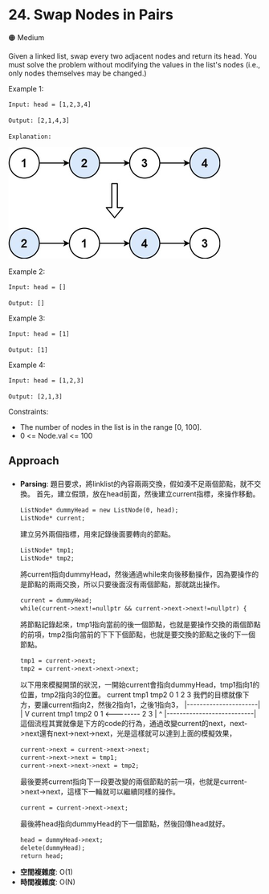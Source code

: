# 24. Swap Nodes in Pairs

🟠 Medium

Given a linked list, swap every two adjacent nodes and return its head. You must solve the problem without modifying the values in the list's nodes (i.e., only nodes themselves may be changed.)

Example 1:
```
Input: head = [1,2,3,4]

Output: [2,1,4,3]

Explanation:
```
![alt text](image.png)

Example 2:
```
Input: head = []

Output: []
```

Example 3:
```
Input: head = [1]

Output: [1]
```

Example 4:
```
Input: head = [1,2,3]

Output: [2,1,3]
```

Constraints:
- The number of nodes in the list is in the range [0, 100].
- 0 <= Node.val <= 100

## Approach
### 
- **Parsing**: 
    題目要求，將linklist的內容兩兩交換，假如湊不足兩個節點，就不交換。
    首先，建立假頭，放在head前面，然後建立current指標，來操作移動。
    ```
    ListNode* dummyHead = new ListNode(0, head);
    ListNode* current;
    ```
    建立另外兩個指標，用來記錄後面要轉向的節點。
    ```
    ListNode* tmp1;
    ListNode* tmp2;
    ```
    將current指向dummyHead，然後通過while來向後移動操作，因為要操作的是節點的兩兩交換，所以只要後面沒有兩個節點，那就跳出操作。
    ```
    current = dummyHead;
    while(current->next!=nullptr && current->next->next!=nullptr) {
    ```
    將節點記錄起來，tmp1指向當前的後一個節點，也就是要操作交換的兩個節點的前項，tmp2指向當前的下下下個節點，也就是要交換的節點之後的下一個節點。
    ```
    tmp1 = current->next;
    tmp2 = current->next->next->next;
    ```
    以下用來模擬開頭的狀況，一開始current會指向dummyHead，tmp1指向1的位置，tmp2指向3的位置。
    current        tmp1                   tmp2
    0               1           2           3
    我們的目標就像下方，要讓current指向2，然後2指向1，之後1指向3，
                    |----------------------|
                    |                      V 
    current        tmp1                   tmp2
    0               1 <-------- 2           3
    |                           ^
    |---------------------------|
    這個流程其實就像是下方的code的行為，通過改變current的next，next->next還有next->next->next，光是這樣就可以達到上面的模擬效果，
    ```
    current->next = current->next->next;
    current->next->next = tmp1;
    current->next->next->next = tmp2;
    ```
    最後要將current指向下一段要改變的兩個節點的前一項，也就是current->next->next，這樣下一輪就可以繼續同樣的操作。
    ```
    current = current->next->next;
    ```
    最後將head指向dummyHead的下一個節點，然後回傳head就好。
    ```
    head = dummyHead->next;
    delete(dummyHead);
    return head;
    ```
- **空間複雜度**: O(1)
- **時間複雜度**: O(N)